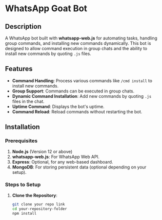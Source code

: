 # WhatsApp Goat Bot

## Description

A WhatsApp bot built with **whatsapp-web.js** for automating tasks, handling group commands, and installing new commands dynamically. This bot is designed to allow command execution in group chats and the ability to install new commands by quoting `.js` files.

## Features

- **Command Handling**: Process various commands like `/cmd install` to install new commands.
- **Group Support**: Commands can be executed in group chats.
- **Dynamic Command Installation**: Add new commands by quoting `.js` files in the chat.
- **Uptime Command**: Displays the bot's uptime.
- **Command Reload**: Reload commands without restarting the bot.

## Installation

### Prerequisites

1. **Node.js** (Version 12 or above)
2. **whatsapp-web.js**: For WhatsApp Web API.
3. **Express**: Optional, for any web-based dashboard.
4. **MongoDB**: For storing persistent data (optional depending on your setup).

### Steps to Setup

1. **Clone the Repository**:
   ```bash
   git clone your repo link
   cd your-repository-folder
   npm install
